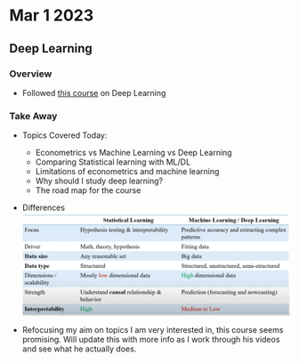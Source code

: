 # Mar 1 2023
## Deep Learning

### Overview

- Followed [this course](https://www.youtube.com/watch?v=wdVQ-EGIbxM&ab_channel=PedramJahangiry) on Deep Learning

### Take Away

- Topics Covered Today:
  - Econometrics vs Machine Learning vs Deep Learning
  - Comparing Statistical learning with ML/DL
  - Limitations of econometrics and machine learning
  - Why should I study deep learning? 
  - The road map for the course

- Differences
![differences](/learning_log/assets/Screenshot%202023-03-01%20164302.png)

- Refocusing my aim on topics I am very interested in, this course seems promising. Will update this with more info as I work through his videos and see what he actually does.
